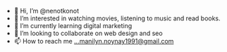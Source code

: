 - 👋 Hi, I’m @nenotkonot
- 👀 I’m interested in watching movies, listening to music and read books.
- 🌱 I’m currently learning digital marketing
- 💞️ I’m looking to collaborate on web design and seo
- 📫 How to reach me ...manilyn.noynay1991@gmail.com


<!---
nenotkonot/nenotkonot is a ✨ special ✨ repository because its `README.md` (this file) appears on your GitHub profile.
You can click the Preview link to take a look at your changes.
--->
 
 
